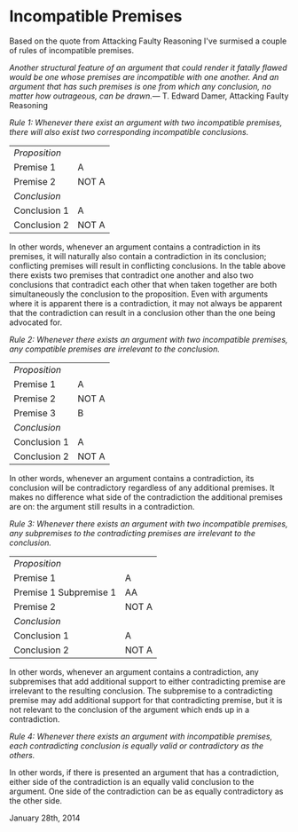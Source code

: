 <link href="index.css" rel="stylesheet"/>

Incompatible Premises
=====================

Based on the quote from Attacking Faulty Reasoning I've surmised a couple of rules of incompatible premises.

<quote><cite>Another structural feature of an argument that could render it fatally flawed would be one whose premises are <i>incompatible</i> with one another. And an argument that has such premises is one from which <i>any conclusion, no matter how outrageous, can be drawn</i>.</cite><span>— <author>T. Edward Damer</author>, <book>Attacking Faulty Reasoning</book></span></quote>

*Rule 1: Whenever there exist an argument with two incompatible premises, there will also exist two corresponding incompatible conclusions.*

<table>
<tbody><tr>
<td colspan="2"> <i>Proposition</i></td>
</tr>
<tr>
<td> Premise 1</td>
<td> A</td></tr>
<tr>
<td> Premise 2</td>
<td> NOT A</td>
</tr>
<tr>
<td colspan="2"> <i>Conclusion</i></td>
</tr>
<tr>
<td> Conclusion 1</td>
<td> A</td>
</tr>
<tr>
<td> Conclusion 2</td>
<td> NOT A</td>
</tr>
</tbody></table>

In other words, whenever an argument contains a contradiction in its premises, it will naturally also contain a contradiction in its conclusion; conflicting premises will result in conflicting conclusions. In the table above there exists two premises that contradict one another and also two conclusions that contradict each other that when taken together are both simultaneously the conclusion to the proposition. Even with arguments where it is apparent there is a contradiction, it may not always be apparent that the contradiction can result in a conclusion other than the one being advocated for.

*Rule 2: Whenever there exists an argument with two incompatible premises, any compatible premises are irrelevant to the conclusion.*

<table>
<tbody><tr>
<td colspan="2"> <i>Proposition</i></td>
</tr>
<tr>
<td> Premise 1</td>
<td> A</td>
</tr>
<tr>
<td> Premise 2</td>
<td> NOT A</td>
</tr>
<tr>
<td> Premise 3</td>
<td> B</td>
</tr>
<tr>
<td colspan="2"> <i>Conclusion</i></td>
</tr>
<tr>
<td> Conclusion 1</td>
<td> A</td>
</tr>
<tr>
<td> Conclusion 2</td>
<td> NOT A</td>
</tr>
</tbody></table>

In other words, whenever an argument contains a contradiction, its conclusion will be contradictory regardless of any additional premises. It makes no difference what side of the contradiction the additional premises are on: the argument still results in a contradiction.

*Rule 3: Whenever there exists an argument with two incompatible premises, any subpremises to the contradicting premises are irrelevant to the conclusion.*

<table>
<tbody><tr>
<td colspan="2"> <i>Proposition</i></td>
</tr>
<tr>
<td> Premise 1</td>
<td> A</td>
</tr>
<tr>
<td> Premise 1 Subpremise 1</td>
<td> AA</td>
</tr>
<tr>
<td> Premise 2</td>
<td> NOT A</td>
</tr>
<tr>
<td colspan="2"> <i>Conclusion</i></td>
</tr>
<tr>
<td> Conclusion 1</td>
<td> A</td>
</tr>
<tr>
<td> Conclusion 2</td>
<td> NOT A</td>
</tr>
</tbody></table>

In other words, whenever an argument contains a contradiction, any subpremises that add additional support to either contradicting premise are irrelevant to the resulting conclusion. The subpremise to a contradicting premise may add additional support for that contradicting premise, but it is not relevant to the conclusion of the argument which ends up in a contradiction.

*Rule 4: Whenever there exists an argument with incompatible premises, each contradicting conclusion is equally valid or contradictory as the others.*

In other words, if there is presented an argument that has a contradiction, either side of the contradiction is an equally valid conclusion to the argument. One side of the contradiction can be as equally contradictory as the other side.

January 28th, 2014
